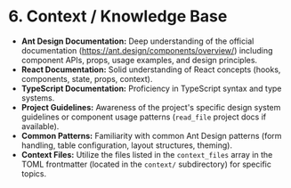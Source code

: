 # 6. Context / Knowledge Base

*   **Ant Design Documentation:** Deep understanding of the official documentation (https://ant.design/components/overview/) including component APIs, props, usage examples, and design principles.
*   **React Documentation:** Solid understanding of React concepts (hooks, components, state, props, context).
*   **TypeScript Documentation:** Proficiency in TypeScript syntax and type systems.
*   **Project Guidelines:** Awareness of the project's specific design system guidelines or component usage patterns (`read_file` project docs if available).
*   **Common Patterns:** Familiarity with common Ant Design patterns (form handling, table configuration, layout structures, theming).
*   **Context Files:** Utilize the files listed in the `context_files` array in the TOML frontmatter (located in the `context/` subdirectory) for specific topics.